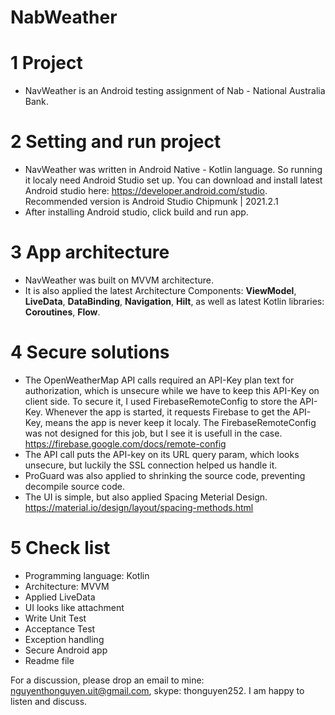 # NabWeather

# 1 Project
  - NavWeather is an Android testing assignment of Nab - National Australia Bank.

# 2 Setting and run project
  - NavWeather was written in Android Native - Kotlin language. So running it localy need Android Studio set up. You can download and install latest Android studio here: https://developer.android.com/studio. Recommended version is Android Studio Chipmunk | 2021.2.1
  - After installing Android studio, click build and run app.

# 3 App architecture
  - NavWeather was built on MVVM architecture. 
  - It is also applied the latest Architecture Components: **ViewModel**, **LiveData**, **DataBinding**, **Navigation**, **Hilt**, as well as latest Kotlin libraries: **Coroutines**, **Flow**.

# 4 Secure solutions
  - The OpenWeatherMap API calls required an API-Key plan text for authorization, which is unsecure while we have to keep this API-Key on client side. To secure it, I used FirebaseRemoteConfig to store the API-Key. Whenever the app is started, it requests Firebase to get the API-Key, means the app is never keep it localy. The FirebaseRemoteConfig was not designed for this job, but I see it is usefull in the case. https://firebase.google.com/docs/remote-config
  - The API call puts the API-key on its URL query param, which looks unsecure, but luckily the SSL connection helped us handle it.
  - ProGuard was also applied to shrinking the source code, preventing decompile source code.
  - The UI is simple, but also applied Spacing Meterial Design. https://material.io/design/layout/spacing-methods.html

# 5 Check list
  - Programming language: Kotlin
  - Architecture: MVVM
  - Applied LiveData
  - UI looks like attachment
  - Write Unit Test
  - Acceptance Test
  - Exception handling
  - Secure Android app
  - Readme file

For a discussion, please drop an email to mine: nguyenthonguyen.uit@gmail.com, skype: thonguyen252. I am happy to listen and discuss.
